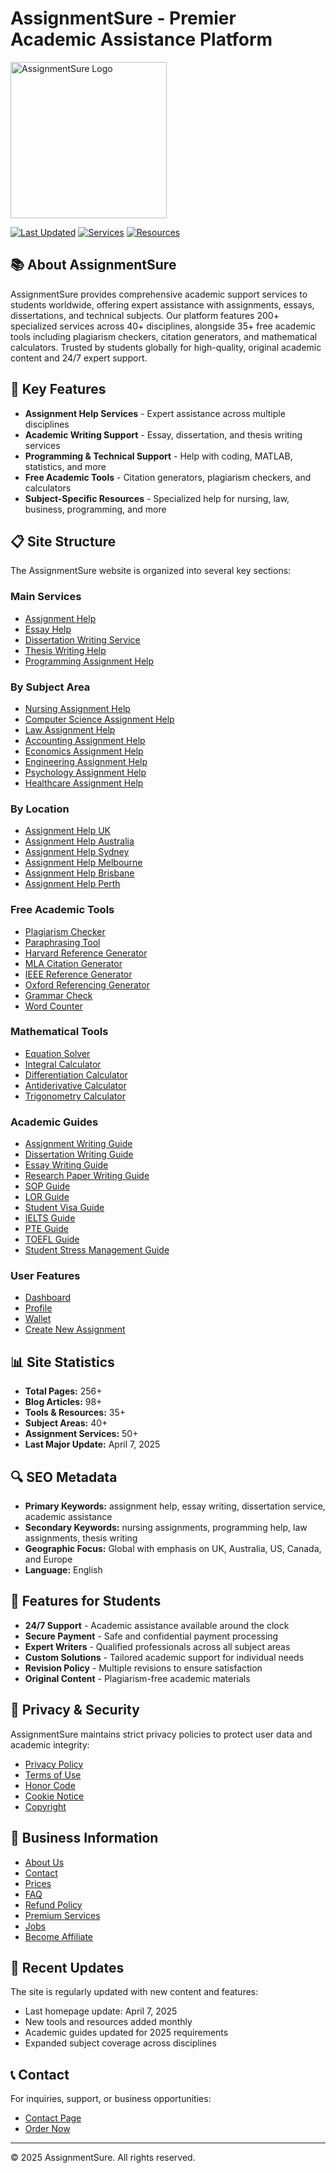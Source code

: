 # AssignmentSure - Premier Academic Assistance Platform

<img src="https://assignmentsure.com/wp-content/uploads/2023/04/cropped-Assignment_Sure_Logo-removebg.png" alt="AssignmentSure Logo" width="250"/>

[![Last Updated](https://img.shields.io/badge/Last%20Updated-April%202025-blue)](https://assignmentsure.com)
[![Services](https://img.shields.io/badge/Services-200%2B-green)](https://assignmentsure.com/services/)
[![Resources](https://img.shields.io/badge/Resources-Academic%20Tools-orange)](https://assignmentsure.com/resources/)

## 📚 About AssignmentSure

AssignmentSure provides comprehensive academic support services to students worldwide, offering expert assistance with assignments, essays, dissertations, and technical subjects. Our platform features 200+ specialized services across 40+ disciplines, alongside 35+ free academic tools including plagiarism checkers, citation generators, and mathematical calculators. Trusted by students globally for high-quality, original academic content and 24/7 expert support.

## 🌟 Key Features

- **Assignment Help Services** - Expert assistance across multiple disciplines
- **Academic Writing Support** - Essay, dissertation, and thesis writing services
- **Programming & Technical Support** - Help with coding, MATLAB, statistics, and more
- **Free Academic Tools** - Citation generators, plagiarism checkers, and calculators
- **Subject-Specific Resources** - Specialized help for nursing, law, business, programming, and more

## 📋 Site Structure

The AssignmentSure website is organized into several key sections:

### Main Services

- [Assignment Help](https://assignmentsure.com/assignment-help/)
- [Essay Help](https://assignmentsure.com/essay-help/)
- [Dissertation Writing Service](https://assignmentsure.com/dissertation-writing-service/)
- [Thesis Writing Help](https://assignmentsure.com/thesis-writing-help/)
- [Programming Assignment Help](https://assignmentsure.com/programming-assignment-help/)

### By Subject Area

- [Nursing Assignment Help](https://assignmentsure.com/nursing-assignment-help/)
- [Computer Science Assignment Help](https://assignmentsure.com/computer-science-assignment-help/)
- [Law Assignment Help](https://assignmentsure.com/law-assignment-help-2/)
- [Accounting Assignment Help](https://assignmentsure.com/accounting-assignment-help/)
- [Economics Assignment Help](https://assignmentsure.com/economics-assignment-help/)
- [Engineering Assignment Help](https://assignmentsure.com/engineering-assignment-help/)
- [Psychology Assignment Help](https://assignmentsure.com/psychology-assignment-help/)
- [Healthcare Assignment Help](https://assignmentsure.com/healthcare-assignment-help/)

### By Location

- [Assignment Help UK](https://assignmentsure.com/assignment-help-uk/)
- [Assignment Help Australia](https://assignmentsure.com/assignment-help-australia/)
- [Assignment Help Sydney](https://assignmentsure.com/assignment-help-sydney/)
- [Assignment Help Melbourne](https://assignmentsure.com/assignment-help-melbourne/)
- [Assignment Help Brisbane](https://assignmentsure.com/assignment-help-brisbane/)
- [Assignment Help Perth](https://assignmentsure.com/assignment-help-perth/)

### Free Academic Tools

- [Plagiarism Checker](https://assignmentsure.com/plagiarism-checker/)
- [Paraphrasing Tool](https://assignmentsure.com/paraphrasing-tool/)
- [Harvard Reference Generator](https://assignmentsure.com/harvard-reference-generator/)
- [MLA Citation Generator](https://assignmentsure.com/mla-citation-generator/)
- [IEEE Reference Generator](https://assignmentsure.com/ieee-reference-generator/)
- [Oxford Referencing Generator](https://assignmentsure.com/oxford-referencing-generator/)
- [Grammar Check](https://assignmentsure.com/grammar-check/)
- [Word Counter](https://assignmentsure.com/word-counter/)

### Mathematical Tools

- [Equation Solver](https://assignmentsure.com/equation-solver/)
- [Integral Calculator](https://assignmentsure.com/integral-calculator/)
- [Differentiation Calculator](https://assignmentsure.com/differentiation-calculator/)
- [Antiderivative Calculator](https://assignmentsure.com/antiderivative-calculator/)
- [Trigonometry Calculator](https://assignmentsure.com/trigonometry-calculator-2/)

### Academic Guides

- [Assignment Writing Guide](https://assignmentsure.com/assignment-writing-guide/)
- [Dissertation Writing Guide](https://assignmentsure.com/dissertation-writing-guide/)
- [Essay Writing Guide](https://assignmentsure.com/essay-writing-guide/)
- [Research Paper Writing Guide](https://assignmentsure.com/research-paper-writing-guide/)
- [SOP Guide](https://assignmentsure.com/sop-guide-2/)
- [LOR Guide](https://assignmentsure.com/lor-guide/)
- [Student Visa Guide](https://assignmentsure.com/student-visa-guide/)
- [IELTS Guide](https://assignmentsure.com/ielts-guide-2/)
- [PTE Guide](https://assignmentsure.com/pte-guide-2/)
- [TOEFL Guide](https://assignmentsure.com/toefl-guide/)
- [Student Stress Management Guide](https://assignmentsure.com/student-stress-management-guide/)

### User Features

- [Dashboard](https://assignmentsure.com/dashboard/)
- [Profile](https://assignmentsure.com/profile/)
- [Wallet](https://assignmentsure.com/wallet/)
- [Create New Assignment](https://assignmentsure.com/create-new-assignment/)

## 📊 Site Statistics

- **Total Pages:** 256+
- **Blog Articles:** 98+
- **Tools & Resources:** 35+
- **Subject Areas:** 40+
- **Assignment Services:** 50+
- **Last Major Update:** April 7, 2025

## 🔍 SEO Metadata

- **Primary Keywords:** assignment help, essay writing, dissertation service, academic assistance
- **Secondary Keywords:** nursing assignments, programming help, law assignments, thesis writing
- **Geographic Focus:** Global with emphasis on UK, Australia, US, Canada, and Europe
- **Language:** English

## 📱 Features for Students

- **24/7 Support** - Academic assistance available around the clock
- **Secure Payment** - Safe and confidential payment processing
- **Expert Writers** - Qualified professionals across all subject areas
- **Custom Solutions** - Tailored academic support for individual needs
- **Revision Policy** - Multiple revisions to ensure satisfaction
- **Original Content** - Plagiarism-free academic materials

## 🔐 Privacy & Security

AssignmentSure maintains strict privacy policies to protect user data and academic integrity:

- [Privacy Policy](https://assignmentsure.com/privacy-policy/)
- [Terms of Use](https://assignmentsure.com/terms-of-use/)
- [Honor Code](https://assignmentsure.com/honor-code/)
- [Cookie Notice](https://assignmentsure.com/cookie-notice/)
- [Copyright](https://assignmentsure.com/copyright/)

## 💼 Business Information

- [About Us](https://assignmentsure.com/about/)
- [Contact](https://assignmentsure.com/contact/)
- [Prices](https://assignmentsure.com/prices/)
- [FAQ](https://assignmentsure.com/faq/)
- [Refund Policy](https://assignmentsure.com/refund/)
- [Premium Services](https://assignmentsure.com/premium/)
- [Jobs](https://assignmentsure.com/jobs/)
- [Become Affiliate](https://assignmentsure.com/become-affiliate/)

## 🔄 Recent Updates

The site is regularly updated with new content and features:
- Last homepage update: April 7, 2025
- New tools and resources added monthly
- Academic guides updated for 2025 requirements
- Expanded subject coverage across disciplines

## 📞 Contact

For inquiries, support, or business opportunities:
- [Contact Page](https://assignmentsure.com/contact/)
- [Order Now](https://assignmentsure.com/order-now/)

---

© 2025 AssignmentSure. All rights reserved.
